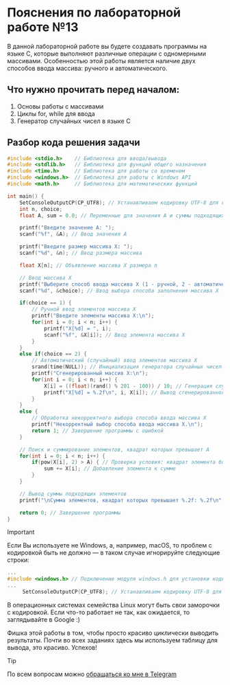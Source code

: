 # Пояснения по лабораторной работе №13

В данной лабораторной работе вы будете создавать программы на языке C, которые выполняют различные операции с одномерными массивами. Особенностью этой работы является наличие двух способов ввода массива: ручного и автоматического.

## Что нужно прочитать перед началом:
1. Основы работы с массивами
2. Циклы for, while для ввода
3. Генератор случайных чисел в языке C

## Разбор кода решения задачи

```c
#include <stdio.h>    // Библиотека для ввода/вывода
#include <stdlib.h>   // Библиотека для функций общего назначения
#include <time.h>     // Библиотека для работы со временем
#include <windows.h>  // Библиотека для работы с Windows API
#include <math.h>     // Библиотека для математических функций

int main() {
    SetConsoleOutputCP(CP_UTF8); // Устанавливаем кодировку UTF-8 для корректного отображения русских символов
    int n, choice;
    float A, sum = 0.0; // Переменные для значения A и суммы подходящих элементов

    printf("Введите значение A: ");
    scanf("%f", &A); // Ввод значения A

    printf("Введите размер массива X: ");
    scanf("%d", &n); // Ввод размера массива

    float X[n]; // Объявление массива X размера n

    // Ввод массива X
    printf("Выберите способ ввода массива X (1 - ручной, 2 - автоматический): ");
    scanf("%d", &choice); // Ввод выбора способа заполнения массива X

    if(choice == 1) {
        // Ручной ввод элементов массива X
        printf("Введите элементы массива X:\n");
        for(int i = 0; i < n; i++) {
            printf("X[%d] = ", i);
            scanf("%f", &X[i]); // Ввод элемента массива X
        }
    }
    else if(choice == 2) {
        // Автоматический (случайный) ввод элементов массива X
        srand(time(NULL)); // Инициализация генератора случайных чисел
        printf("Сгенерированный массив X:\n");
        for(int i = 0; i < n; i++) {
            X[i] = ((float)(rand() % 201 - 100)) / 10; // Генерация случайных чисел от -10.0 до 10.0 с шагом 0.1
            printf("X[%d] = %.2f\n", i, X[i]); // Вывод сгенерированного элемента
        }
    }
    else {
        // Обработка некорректного выбора способа ввода массива X
        printf("Некорректный выбор способа ввода массива X.\n");
        return 1; // Завершение программы с ошибкой
    }

    // Поиск и суммирование элементов, квадрат которых превышает A
    for(int i = 0; i < n; i++) {
        if(pow(X[i], 2) > A) { // Проверка условия: квадрат элемента больше A
            sum += X[i]; // Добавление элемента к сумме
        }
    }

    // Вывод суммы подходящих элементов
    printf("\nСумма элементов, квадрат которых превышает %.2f: %.2f\n", A, sum);

    return 0; // Завершение программы
}
```

> [!IMPORTANT]
> Если Вы используете не Windows, а, например, macOS, то проблем с кодировкой быть не должно — в таком случае игнорируйте следующие строки:
> ```c
> ...
> #include <windows.h> // Подключение модуля windows.h для установки кодировки вывода
> ...
>      SetConsoleOutputCP(CP_UTF8); // Устанавливаем кодировку UTF-8 для вывода в консоли русских символов: иначе будут иероглифы
> ```
>
> В операционных системах семейства Linux могут быть свои заморочки с кодировкой. Если что-то работает не так, как ожидается, то заглядывайте в Google :)

Фишка этой работы в том, чтобы просто красиво циклически выводить результаты. Почти во всех заданиях здесь мы используем таблицу для вывода, это красиво. Успехов!

> [!TIP]
> По всем вопросам можно [обращаться ко мне в Telegram](https://t.me/plunkzy)